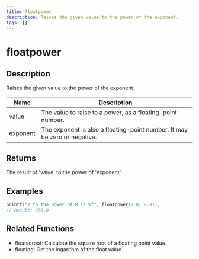 ```yaml
---
title: floatpower
description: Raises the given value to the power of the exponent.
tags: []
---
```


# floatpower

## Description

Raises the given value to the power of the exponent.

| Name     | Description                                                               |
| -------- | ------------------------------------------------------------------------- |
| value    | The value to raise to a power, as a floating-point number.                |
| exponent | The exponent is also a floating-point number. It may be zero or negative. |

## Returns

The result of 'value' to the power of 'exponent'.

## Examples

```c
printf("2 to the power of 8 is %f", floatpower(2.0, 8.0));
// Result: 256.0
```

## Related Functions

- floatsqroot: Calculate the square root of a floating point value.
- floatlog: Get the logarithm of the float value.

